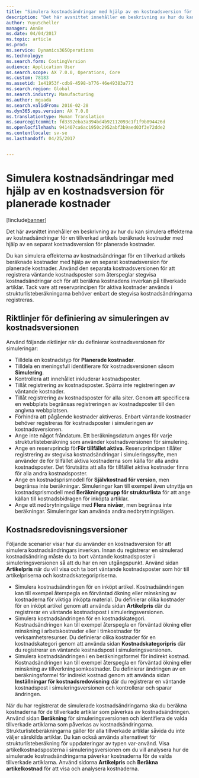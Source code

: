 ```yaml
---
title: "Simulera kostnadsändringar med hjälp av en kostnadsversion för planerade kostnader"
description: "Det här avsnittet innehåller en beskrivning av hur du kan simulera effekterna av kostnadsändringar för en tillverkad artikels beräknade kostnader med hjälp av en separat kostnadsversion för planerade kostnader."
author: YuyuScheller
manager: AnnBe
ms.date: 04/04/2017
ms.topic: article
ms.prod: 
ms.service: Dynamics365Operations
ms.technology: 
ms.search.form: CostingVersion
audience: Application User
ms.search.scope: AX 7.0.0, Operations, Core
ms.custom: 78183
ms.assetid: 1e41953f-cdb9-4598-b776-46e49383a773
ms.search.region: Global
ms.search.industry: Manufacturing
ms.author: mguada
ms.search.validFrom: 2016-02-28
ms.dyn365.ops.version: AX 7.0.0
ms.translationtype: Human Translation
ms.sourcegitcommit: fd3392eba3a394bd4b92112093c1f1f9b894426d
ms.openlocfilehash: 941407ca6ac1950c2952abf3b9aed03f3e72dde2
ms.contentlocale: sv-se
ms.lasthandoff: 04/25/2017


---
```


# <a name="simulate-cost-changes-by-using-a-costing-version-for-planned-costs"></a>Simulera kostnadsändringar med hjälp av en kostnadsversion för planerade kostnader

[!include[banner](../includes/banner.md)]


Det här avsnittet innehåller en beskrivning av hur du kan simulera effekterna av kostnadsändringar för en tillverkad artikels beräknade kostnader med hjälp av en separat kostnadsversion för planerade kostnader.

Du kan simulera effekterna av kostnadsändringar för en tillverkad artikels beräknade kostnader med hjälp av en separat kostnadsversion för planerade kostnader. Använd den separata kostnadsversionen för att registrera väntande kostnadsposter som återspeglar stegvisa kostnadsändringar och för att beräkna kostnadens inverkan på tillverkade artiklar. Tack vare att reservprincipen för aktiva kostnader används i strukturlisteberäkningarna behöver enbart de stegvisa kostnadsändringarna registreras.

## <a name="guidelines-for-defining-the-simulation-costing-version"></a>Riktlinjer för definiering av simuleringen av kostnadsversionen
Använd följande riktlinjer när du definierar kostnadsversionen för simuleringar:

-   Tilldela en kostnadstyp för **Planerade kostnader**.
-   Tilldela en meningsfull identifierare för kostnadsversionen såsom **Simulering**.
-   Kontrollera att innehållet inkluderar kostnadsposter.
-   Tillåt registrering av kostnadsposter. Spärra inte registreringen av väntande kostnader.
-   Tillåt registrering av kostnadsposter för alla siter. Genom att specificera en webbplats begränsas registreringen av kostnadsposter till den angivna webbplatsen.
-   Förhindra att pågående kostnader aktiveras. Enbart väntande kostnader behöver registreras för kostnadsposter i simuleringen av kostnadsversionen.
-   Ange inte något fråndatum. Ett beräkningsdatum anges för varje strukturlisteberäkning som använder kostnadsversionen för simulering.
-   Ange en reservprincip för**För tillfället aktiva**. Reservprincipen tillåter registrering av stegvisa kostnadsändringar i simuleringssyfte, men använder de för tillfället aktiva kostnaderna som källa för alla andra kostnadsposter. Det förutsätts att alla för tillfället aktiva kostnader finns för alla andra kostnadsposter.
-   Ange en kostnadsprismodell för **Självkostnad för version**, men begränsa inte beräkningar. Simuleringar kan till exempel även utnyttja en kostnadsprismodell med **Beräkningsgrupp för strukturlista** för att ange källan till kostnadsbidragen för inköpta artiklar.
-   Ange ett nedbrytningsläge med **Flera nivåer**, men begränsa inte beräkningar. Simuleringar kan använda andra nedbrytningslägen.

## <a name="costing-versions"></a>Kostnadsredovisningsversioner
Följande scenarier visar hur du använder en kostnadsversion för att simulera kostnadsändringars inverkan. Innan du registrerar en simulerad kostnadsändring måste du ta bort väntande kostnadsposter i simuleringsversionen så att du har en ren utgångspunkt. Använd sidan **Artikelpris** när du vill visa och ta bort väntande kostnadsposter som hör till artikelpriserna och kostnadskategoripriserna.

-   Simulera kostnadsändringen för en inköpt artikel. Kostnadsändringen kan till exempel återspegla en förväntad ökning eller minskning av kostnaderna för viktiga inköpta material. Du definierar olika kostnader för en inköpt artikel genom att använda sidan **Artikelpris** där du registrerar en väntande kostnadspost i simuleringsversionen.
-   Simulera kostnadsändringen för en kostnadskategori. Kostnadsändringen kan till exempel återspegla en förväntad ökning eller minskning i arbetskostnader eller i timkostnader för verksamhetsresurser. Du definierar olika kostnader för en kostnadskategori genom att använda sidan **Kostnadskategoripris** där du registrerar en väntande kostnadspost i simuleringsversionen.
-   Simulera kostnadsändringen i en beräkningsformel för indirekt kostnad. Kostnadsändringen kan till exempel återspegla en förväntad ökning eller minskning av tillverkningsomkostnader. Du definierar ändringen av en beräkningsformel för indirekt kostnad genom att använda sidan **Inställningar för kostnadsredovisning** där du registrerar en väntande kostnadspost i simuleringsversionen och kontrollerar och sparar ändringen.

När du har registrerat de simulerade kostnadsändringarna ska du beräkna kostnaderna för de tillverkade artiklar som påverkas av kostnadsändringen. Använd sidan **Beräkning** för simuleringsversionen och identifiera de valda tillverkade artiklarna som påverkas av kostnadsändringarna. Strukturlisteberäkningarna gäller för alla tillverkade artiklar såvida du inte väljer särskilda artiklar. Du kan också använda alternativet för strukturlisteberäkning för uppdateringar av typen var-använd. Visa artikelkostnadsposterna i simuleringsversionen om du vill analysera hur de simulerade kostnadsändringarna påverkar kostnaderna för de valda tillverkade artiklarna. Använd sidorna **Artikelpris** och **Beräkna artikelkostnad** för att visa och analysera kostnaderna.





